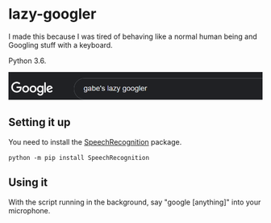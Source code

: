 # lazy-googler
I made this because I was tired of behaving like a normal human being and Googling stuff with a keyboard.

Python 3.6.

![image](extras/image_2021-01-26_182105.png)

## Setting it up
You need to install the [SpeechRecognition](https://pypi.org/project/SpeechRecognition/) package.
  ```
  python -m pip install SpeechRecognition
  ```

## Using it
With the script running in the background, say "google [anything]" into your microphone.
